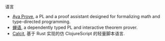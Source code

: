 
语言

* [Aya Prove](https://github.com/aya-prover/aya-dev/), a PL and a proof assistant designed for formalizing math and type-directed programming.
* [蝉语](https://cicada-lang.org/), a dependently typed PL and interactive theorem prover.
* [Calcit](http://calcit-lang.org/), 基于 Rust 实现的仿 ClojureScript 的轻量脚本语言.
